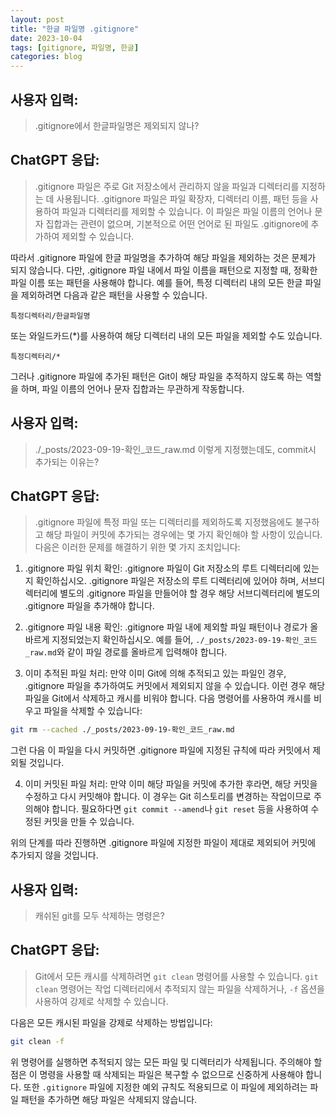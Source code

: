 ```yaml
---
layout: post
title: "한글 파일명 .gitignore"
date: 2023-10-04
tags: [gitignore, 파일명, 한글]
categories: blog
---
```


## 사용자 입력:
> .gitignore에서 한글파일명은 제외되지 않나?

## ChatGPT 응답:
> .gitignore 파일은 주로 Git 저장소에서 관리하지 않을 파일과 디렉터리를 지정하는 데 사용됩니다. .gitignore 파일은 파일 확장자, 디렉터리 이름, 패턴 등을 사용하여 파일과 디렉터리를 제외할 수 있습니다. 이 파일은 파일 이름의 언어나 문자 집합과는 관련이 없으며, 기본적으로 어떤 언어로 된 파일도 .gitignore에 추가하여 제외할 수 있습니다.

따라서 .gitignore 파일에 한글 파일명을 추가하여 해당 파일을 제외하는 것은 문제가 되지 않습니다. 다만, .gitignore 파일 내에서 파일 이름을 패턴으로 지정할 때, 정확한 파일 이름 또는 패턴을 사용해야 합니다. 예를 들어, 특정 디렉터리 내의 모든 한글 파일을 제외하려면 다음과 같은 패턴을 사용할 수 있습니다.

```
특정디렉터리/한글파일명
```

또는 와일드카드(*)를 사용하여 해당 디렉터리 내의 모든 파일을 제외할 수도 있습니다.

```
특정디렉터리/*
```

그러나 .gitignore 파일에 추가된 패턴은 Git이 해당 파일을 추적하지 않도록 하는 역할을 하며, 파일 이름의 언어나 문자 집합과는 무관하게 작동합니다.

## 사용자 입력:
> ./_posts/2023-09-19-확인_코드_raw.md 이렇게 지정했는데도, commit시 추가되는 이유는?

## ChatGPT 응답:
> .gitignore 파일에 특정 파일 또는 디렉터리를 제외하도록 지정했음에도 불구하고 해당 파일이 커밋에 추가되는 경우에는 몇 가지 확인해야 할 사항이 있습니다. 다음은 이러한 문제를 해결하기 위한 몇 가지 조치입니다:

1. .gitignore 파일 위치 확인: .gitignore 파일이 Git 저장소의 루트 디렉터리에 있는지 확인하십시오. .gitignore 파일은 저장소의 루트 디렉터리에 있어야 하며, 서브디렉터리에 별도의 .gitignore 파일을 만들어야 할 경우 해당 서브디렉터리에 별도의 .gitignore 파일을 추가해야 합니다.

2. .gitignore 파일 내용 확인: .gitignore 파일 내에 제외할 파일 패턴이나 경로가 올바르게 지정되었는지 확인하십시오. 예를 들어, `./_posts/2023-09-19-확인_코드_raw.md`와 같이 파일 경로를 올바르게 입력해야 합니다.

3. 이미 추적된 파일 처리: 만약 이미 Git에 의해 추적되고 있는 파일인 경우, .gitignore 파일을 추가하여도 커밋에서 제외되지 않을 수 있습니다. 이런 경우 해당 파일을 Git에서 삭제하고 캐시를 비워야 합니다. 다음 명령어를 사용하여 캐시를 비우고 파일을 삭제할 수 있습니다:

```bash
git rm --cached ./_posts/2023-09-19-확인_코드_raw.md
```

그런 다음 이 파일을 다시 커밋하면 .gitignore 파일에 지정된 규칙에 따라 커밋에서 제외될 것입니다.

4. 이미 커밋된 파일 처리: 만약 이미 해당 파일을 커밋에 추가한 후라면, 해당 커밋을 수정하고 다시 커밋해야 합니다. 이 경우는 Git 히스토리를 변경하는 작업이므로 주의해야 합니다. 필요하다면 `git commit --amend`나 `git reset` 등을 사용하여 수정된 커밋을 만들 수 있습니다.

위의 단계를 따라 진행하면 .gitignore 파일에 지정한 파일이 제대로 제외되어 커밋에 추가되지 않을 것입니다.

## 사용자 입력:
> 캐쉬된 git를 모두 삭제하는 명령은?

## ChatGPT 응답:
> Git에서 모든 캐시를 삭제하려면 `git clean` 명령어를 사용할 수 있습니다. `git clean` 명령어는 작업 디렉터리에서 추적되지 않는 파일을 삭제하거나, `-f` 옵션을 사용하여 강제로 삭제할 수 있습니다.

다음은 모든 캐시된 파일을 강제로 삭제하는 방법입니다:

```bash
git clean -f
```

위 명령어를 실행하면 추적되지 않는 모든 파일 및 디렉터리가 삭제됩니다. 주의해야 할 점은 이 명령을 사용할 때 삭제되는 파일은 복구할 수 없으므로 신중하게 사용해야 합니다. 또한 `.gitignore` 파일에 지정한 예외 규칙도 적용되므로 이 파일에 제외하려는 파일 패턴을 추가하면 해당 파일은 삭제되지 않습니다.

